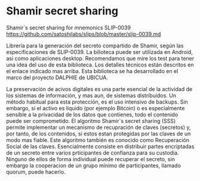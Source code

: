 # Shamir secret sharing
Shamir´s secret sharing for mnemonics SLIP-0039
https://github.com/satoshilabs/slips/blob/master/slip-0039.md

Librería para la generación del secreto compartido de Shamir, según las especificaciones de SLIP-0039.
La bilioteca puede ser utilizada en Android, asi como aplicaciones desktop. Recomendamos que mire los test para tener una idea del uso de esta biblioteca. Los detalles técnicos están descritos en el enlace indicado mas arriba. Esta biblioteca se ha desarrollado en el marco del proyecto DALPHIE de UBICUA.

La preservación de acivos digitales es una parte esencial de la actividad de los sistemas de información, y mas aun, de sistemas distribuidos. Un método habitual para esta protección, es el uso intensivo de backups. Sin embargo, si el activo es líquido (por ejemplo Bitcoin) o es especialmente sensible a la privacidad de los datos que contienes, todo el contenido puede ser comprometido. El algoritmo
Shamir´s secret sharing (SSS)  permite implementar un mecanismo de recupración de claves (secretos) y, por tanto, de los contenidos, si estos estan protegidas por las claves de un modo mas fiable. Este algoritmo también es conocido como Recuperación Social de las claves. Esencialmente consiste en distribuir partes encriptadas de un secreto entre varios prticipantes de confianza para su custodia. Ninguno de ellos de forma individual puede recuperar el secreto, sin embargo la cooperacion de un grupo mínimo de participantes, llamado quorum, puede hacerlo.
